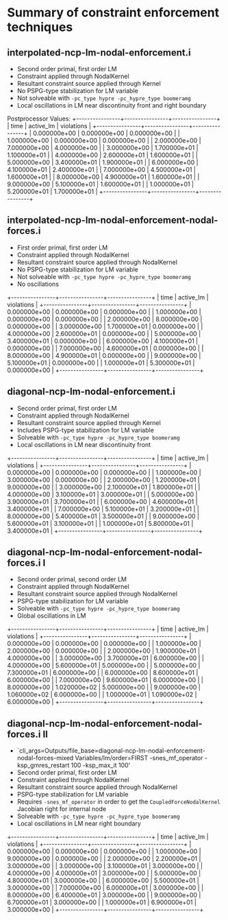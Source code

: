 # Summary of constraint enforcement techniques

## interpolated-ncp-lm-nodal-enforcement.i

- Second order primal, first order LM
- Constraint applied through NodalKernel
- Resultant constraint source applied through Kernel
- No PSPG-type stabilization for LM variable
- Not solveable with `-pc_type hypre -pc_hypre_type boomeramg`
- Local oscillations in LM near discontinuity front and right boundary

Postprocessor Values:
+----------------+----------------+----------------+
| time           | active_lm      | violations     |
+----------------+----------------+----------------+
|   0.000000e+00 |   0.000000e+00 |   0.000000e+00 |
|   1.000000e+00 |   0.000000e+00 |   0.000000e+00 |
|   2.000000e+00 |   7.000000e+00 |   4.000000e+00 |
|   3.000000e+00 |   1.700000e+01 |   1.100000e+01 |
|   4.000000e+00 |   2.600000e+01 |   1.600000e+01 |
|   5.000000e+00 |   3.400000e+01 |   1.900000e+01 |
|   6.000000e+00 |   4.100000e+01 |   2.400000e+01 |
|   7.000000e+00 |   4.500000e+01 |   1.600000e+01 |
|   8.000000e+00 |   4.900000e+01 |   1.600000e+01 |
|   9.000000e+00 |   5.100000e+01 |   1.600000e+01 |
|   1.000000e+01 |   5.200000e+01 |   1.700000e+01 |
+----------------+----------------+----------------+

## interpolated-ncp-lm-nodal-enforcement-nodal-forces.i

- First order primal, first order LM
- Constraint applied through NodalKernel
- Resultant constraint source applied through NodalKernel
- No PSPG-type stabilization for LM variable
- Not solveable with `-pc_type hypre -pc_hypre_type boomeramg`
- No oscillations

+----------------+----------------+----------------+
| time           | active_lm      | violations     |
+----------------+----------------+----------------+
|   0.000000e+00 |   0.000000e+00 |   0.000000e+00 |
|   1.000000e+00 |   0.000000e+00 |   0.000000e+00 |
|   2.000000e+00 |   8.000000e+00 |   0.000000e+00 |
|   3.000000e+00 |   1.700000e+01 |   0.000000e+00 |
|   4.000000e+00 |   2.600000e+01 |   0.000000e+00 |
|   5.000000e+00 |   3.400000e+01 |   0.000000e+00 |
|   6.000000e+00 |   4.100000e+01 |   0.000000e+00 |
|   7.000000e+00 |   4.600000e+01 |   0.000000e+00 |
|   8.000000e+00 |   4.900000e+01 |   0.000000e+00 |
|   9.000000e+00 |   5.100000e+01 |   0.000000e+00 |
|   1.000000e+01 |   5.300000e+01 |   0.000000e+00 |
+----------------+----------------+----------------+

## diagonal-ncp-lm-nodal-enforcement.i

- Second order primal, first order LM
- Constraint applied through NodalKernel
- Resultant constraint source applied through Kernel
- Includes PSPG-type stabilization for LM variable
- Solveable with `-pc_type hypre -pc_hypre_type boomeramg`
- Local oscillations in LM near discontinuity front

+----------------+----------------+----------------+
| time           | active_lm      | violations     |
+----------------+----------------+----------------+
|   0.000000e+00 |   0.000000e+00 |   0.000000e+00 |
|   1.000000e+00 |   3.000000e+00 |   0.000000e+00 |
|   2.000000e+00 |   1.200000e+01 |   9.000000e+00 |
|   3.000000e+00 |   2.100000e+01 |   1.800000e+01 |
|   4.000000e+00 |   3.100000e+01 |   3.000000e+01 |
|   5.000000e+00 |   3.900000e+01 |   3.700000e+01 |
|   6.000000e+00 |   4.600000e+01 |   3.400000e+01 |
|   7.000000e+00 |   5.100000e+01 |   3.200000e+01 |
|   8.000000e+00 |   5.400000e+01 |   3.500000e+01 |
|   9.000000e+00 |   5.600000e+01 |   3.100000e+01 |
|   1.000000e+01 |   5.800000e+01 |   3.400000e+01 |
+----------------+----------------+----------------+

## diagonal-ncp-lm-nodal-enforcement-nodal-forces.i I

- Second order primal, second order LM
- Constraint applied through NodalKernel
- Resultant constraint source applied through NodalKernel
- PSPG-type stabilization for LM variable
- Solveable with `-pc_type hypre -pc_hypre_type boomeramg`
- Global oscillations in LM

+----------------+----------------+----------------+
| time           | active_lm      | violations     |
+----------------+----------------+----------------+
|   0.000000e+00 |   0.000000e+00 |   0.000000e+00 |
|   1.000000e+00 |   2.000000e+00 |   0.000000e+00 |
|   2.000000e+00 |   1.900000e+01 |   4.000000e+00 |
|   3.000000e+00 |   3.700000e+01 |   6.000000e+00 |
|   4.000000e+00 |   5.600000e+01 |   5.000000e+00 |
|   5.000000e+00 |   7.300000e+01 |   6.000000e+00 |
|   6.000000e+00 |   8.600000e+01 |   6.000000e+00 |
|   7.000000e+00 |   9.600000e+01 |   6.000000e+00 |
|   8.000000e+00 |   1.020000e+02 |   5.000000e+00 |
|   9.000000e+00 |   1.060000e+02 |   6.000000e+00 |
|   1.000000e+01 |   1.090000e+02 |   6.000000e+00 |
+----------------+----------------+----------------+

## diagonal-ncp-lm-nodal-enforcement-nodal-forces.i II

- `cli_args=Outputs/file_base=diagonal-ncp-lm-nodal-enforcement-nodal-forces-mixed
  Variables/lm/order=FIRST -snes_mf_operator -ksp_gmres_restart 100 -ksp_max_it 100'
- Second order primal, first order LM
- Constraint applied through NodalKernel
- Resultant constraint source applied through NodalKernel
- PSPG-type stabilization for LM variable
- Requires `-snes_mf_operator` in order to get the `CoupledForceNodalKernel`
  Jacobian  right for internal node
- Solveable with `-pc_type hypre -pc_hypre_type boomeramg`
- Local oscillations in LM near right boundary

+----------------+----------------+----------------+
| time           | active_lm      | violations     |
+----------------+----------------+----------------+
|   0.000000e+00 |   0.000000e+00 |   0.000000e+00 |
|   1.000000e+00 |   9.000000e+00 |   0.000000e+00 |
|   2.000000e+00 |   2.200000e+01 |   3.000000e+00 |
|   3.000000e+00 |   3.100000e+01 |   3.000000e+00 |
|   4.000000e+00 |   4.000000e+01 |   3.000000e+00 |
|   5.000000e+00 |   4.800000e+01 |   3.000000e+00 |
|   6.000000e+00 |   5.500000e+01 |   3.000000e+00 |
|   7.000000e+00 |   6.000000e+01 |   3.000000e+00 |
|   8.000000e+00 |   6.400000e+01 |   3.000000e+00 |
|   9.000000e+00 |   6.700000e+01 |   3.000000e+00 |
|   1.000000e+01 |   6.900000e+01 |   3.000000e+00 |
+----------------+----------------+----------------+
